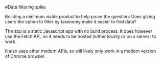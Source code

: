 #Data filtering spike

Building a minimum viable product to help prove the question: 
Does giving users the option to filter by taxonomy make it easier to find data?
 
 The app is a static Javascript app with no build process. It does however use the Fetch API, so it needs to be hosted (either locally or on a server) to work.
 
 It also uses other modern APIs, so will likely only work in a modern version of Chrome browser.
 
 